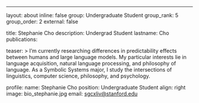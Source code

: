 ---
layout: about
inline: false
group: Undergraduate Student
group_rank: 5
group_order: 2
external: false


title: Stephanie Cho
description: Undergrad Student
lastname: Cho
publications: 

teaser: >
    I’m currently researching differences in predictability effects between humans and large language models. My particular interests lie in language acquisition, natural language processing, and philosophy of language. As a Symbolic Systems major, I study the intersections of linguistics, computer science, philosophy, and psychology. 



profile:
    name: Stephanie Cho
    position: Undergraduate Student
    align: right
    image: bio_stephanie.jpg
    email: sgcxliv@stanford.edu 

